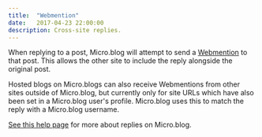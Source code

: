 ```yaml
---
title:  "Webmention"
date:   2017-04-23 22:00:00
description: Cross-site replies.
---
```


When replying to a post, Micro.blog will attempt to send a <a href="https://indieweb.org/Webmention">Webmention</a> to that post. This allows the other site to include the reply alongside the original post.

Hosted blogs on Micro.blogs can also receive Webmentions from other sites outside of Micro.blog, but currently only for site URLs which have also been set in a Micro.blog user's profile. Micro.blog uses this to match the reply with a Micro.blog username.

[See this help page](http://help.micro.blog/2018/replies-and-mentions/) for more about replies on Micro.blog.